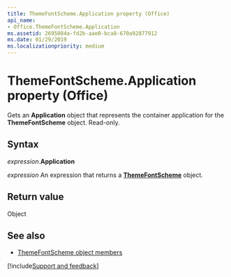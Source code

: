 ```yaml
---
title: ThemeFontScheme.Application property (Office)
api_name:
- Office.ThemeFontScheme.Application
ms.assetid: 2695084a-fd2b-aae0-bca8-670a92877912
ms.date: 01/29/2019
ms.localizationpriority: medium
---
```



# ThemeFontScheme.Application property (Office)

Gets an **Application** object that represents the container application for the **ThemeFontScheme** object. Read-only.


## Syntax

_expression_.**Application**

_expression_ An expression that returns a **[ThemeFontScheme](Office.ThemeFontScheme.md)** object.


## Return value

Object


## See also

- [ThemeFontScheme object members](overview/Library-Reference/themefontscheme-members-office.md)



[!include[Support and feedback](~/includes/feedback-boilerplate.md)]